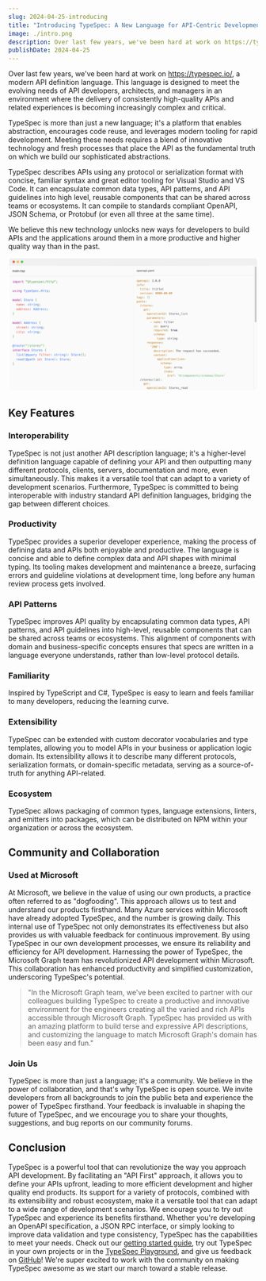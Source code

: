 ```yaml
---
slug: 2024-04-25-introducing
title: "Introducing TypeSpec: A New Language for API-Centric Development"
image: ./intro.png
description: Over last few years, we've been hard at work on https://typespec.io/, a modern API definition language. This language is designed to meet the evolving needs of API developers, architects, and managers in an environment where the delivery of consistently high-quality APIs and related experiences is becoming increasingly complex and critical.
publishDate: 2024-04-25
---
```


Over last few years, we've been hard at work on https://typespec.io/, a modern API definition language. This language is designed to meet the evolving needs of API developers, architects, and managers in an environment where the delivery of consistently high-quality APIs and related experiences is becoming increasingly complex and critical.

TypeSpec is more than just a new language; it's a platform that enables abstraction, encourages code reuse, and leverages modern tooling for rapid development. Meeting these needs requires a blend of innovative technology and fresh processes that place the API as the fundamental truth on which we build our sophisticated abstractions.

<!-- truncate -->

TypeSpec describes APIs using any protocol or serialization format with concise, familiar syntax and great editor tooling for Visual Studio and VS Code. It can encapsulate common data types, API patterns, and API guidelines into high level, reusable components that can be shared across teams or ecosystems. It can compile to standards compliant OpenAPI, JSON Schema, or Protobuf (or even all three at the same time).

We believe this new technology unlocks new ways for developers to build APIs and the applications around them in a more productive and higher quality way than in the past.

![hero](./hero.png)

## Key Features

### Interoperability

TypeSpec is not just another API description language; it's a higher-level definition language capable of defining your API and then outputting many different protocols, clients, servers, documentation and more, even simultaneously. This makes it a versatile tool that can adapt to a variety of development scenarios.
Furthermore, TypeSpec is committed to being interoperable with industry standard API definition languages, bridging the gap between different choices.

### Productivity

TypeSpec provides a superior developer experience, making the process of defining data and APIs both enjoyable and productive. The language is concise and able to define complex data and API shapes with minimal typing.
Its tooling makes development and maintenance a breeze, surfacing errors and guideline violations at development time, long before any human review process gets involved.

### API Patterns

TypeSpec improves API quality by encapsulating common data types, API patterns, and API guidelines into high-level, reusable components that can be shared across teams or ecosystems.
This alignment of components with domain and business-specific concepts ensures that specs are written in a language everyone understands, rather than low-level protocol details.

### Familiarity

Inspired by TypeScript and C#, TypeSpec is easy to learn and feels familiar to many developers, reducing the learning curve.

### Extensibility

TypeSpec can be extended with custom decorator vocabularies and type templates, allowing you to model APIs in your business or application logic domain.
Its extensibility allows it to describe many different protocols, serialization formats, or domain-specific metadata, serving as a source-of-truth for anything API-related.

### Ecosystem

TypeSpec allows packaging of common types, language extensions, linters, and emitters into packages, which can be distributed on NPM within your organization or across the ecosystem.

## Community and Collaboration

### Used at Microsoft

At Microsoft, we believe in the value of using our own products, a practice often referred to as "dogfooding". This approach allows us to test and understand our products firsthand.
Many Azure services within Microsoft have already adopted TypeSpec, and the number is growing daily. This internal use of TypeSpec not only demonstrates its effectiveness but also provides us with valuable feedback for continuous improvement. By using TypeSpec in our own development processes, we ensure its reliability and efficiency for API development.
Harnessing the power of TypeSpec, the Microsoft Graph team has revolutionized API development within Microsoft. This collaboration has enhanced productivity and simplified customization, underscoring TypeSpec's potential.

> "In the Microsoft Graph team, we've been excited to partner with our colleagues building TypeSpec to create a productive and innovative environment for the engineers creating all the varied and rich APIs accessible through Microsoft Graph.
> TypeSpec has provided us with an amazing platform to build terse and expressive API descriptions, and customizing the language to match Microsoft Graph's domain has been easy and fun."

### Join Us

TypeSpec is more than just a language; it's a community. We believe in the power of collaboration, and that's why TypeSpec is open source. We invite developers from all backgrounds to join the public beta and experience the power of TypeSpec firsthand. Your feedback is invaluable in shaping the future of TypeSpec, and we encourage you to share your thoughts, suggestions, and bug reports on our community forums.

## Conclusion

TypeSpec is a powerful tool that can revolutionize the way you approach API development. By facilitating an "API First" approach, it allows you to define your APIs upfront, leading to more efficient development and higher quality end products. Its support for a variety of protocols, combined with its extensibility and robust ecosystem, make it a versatile tool that can adapt to a wide range of development scenarios.
We encourage you to try out TypeSpec and experience its benefits firsthand. Whether you're developing an OpenAPI specification, a JSON RPC interface, or simply looking to improve data validation and type consistency, TypeSpec has the capabilities to meet your needs.
Check out our [getting started guide](https://typespec.io/docs), try out TypeSpec in your own projects or in the [TypeSpec Playground](https://typespec.io/playground), and give us feedback on [GitHub](https://github.com/microsoft/typespec)!
We're super excited to work with the community on making TypeSpec awesome as we start our march toward a stable release.
